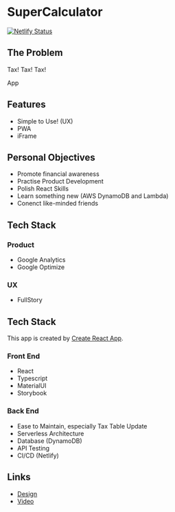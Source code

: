 # SuperCalculator

[![Netlify Status](https://api.netlify.com/api/v1/badges/8fe030ea-bca6-4872-b42c-d6a4fac563f9/deploy-status)](https://app.netlify.com/sites/admiring-northcutt-b8506c/deploys)

## The Problem

Tax! Tax! Tax! 

App

## Features

- Simple to Use! (UX)
- PWA
- iFrame

## Personal Objectives

- Promote financial awareness
- Practise Product Development
- Polish React Skills
- Learn something new (AWS DynamoDB and Lambda)
- Conenct like-minded friends

## Tech Stack

### Product

- Google Analytics
- Google Optimize

### UX

- FullStory

## Tech Stack

This app is created by [Create React App](./docs/CRA.md).

### Front End

- React
- Typescript
- MaterialUI
- Storybook

### Back End

- Ease to Maintain, especially Tax Table Update
- Serverless Architecture
- Database (DynamoDB) 
- API Testing
- CI/CD (Netlify)

## Links

- [Design](./docs/design/README.md)
- [Video](./docs/video/README.md)
